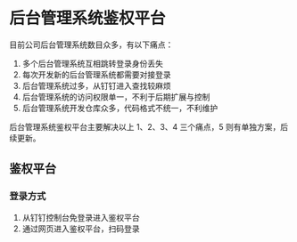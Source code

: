 # 后台管理系统鉴权平台

目前公司后台管理系统数目众多，有以下痛点：

1. 多个后台管理系统互相跳转登录身份丢失
2. 每次开发新的后台管理系统都需要对接登录
3. 后台管理系统过多，从钉钉进入查找较麻烦
4. 后台管理系统的访问权限单一，不利于后期扩展与控制
5. 后台管理系统开发仓库众多，代码格式不统一，不利维护

后台管理系统鉴权平台主要解决以上 1、2、3、4 三个痛点，5 则有单独方案，后续更新。

## 鉴权平台

### 登录方式

1. 从钉钉控制台免登录进入鉴权平台
2. 通过网页进入鉴权平台，扫码登录
